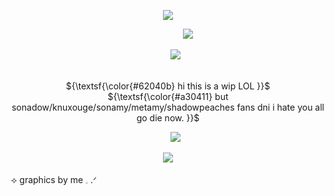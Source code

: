 <p align="center"> 
    <img src="https://file.garden/Z0ojTE-9I3UJ6kTU/tumblr_17585c64667ad8eb5f0b4c2560d710ee_9a69070f_2048.png"/>


‎ ‎ ‎‎‎ ‎ ‎ ‎‎ ‎ ‎‎ ‎‎ ‎ ‎ ‎ ‎‎ ‎ ‎‎ ‎ ‎ ‎ ‎  ‎‎ ‎‎‎ ‎ ‎ ‎ ‎  ‎‎ ‎‎ ‎‎ ‎ ‎ ‎ ‎ ‎ ‎ ‎‎ ‎ ‎‎ ‎ ‎ ‎ ‎ ‎ ‎ ‎ ‎ ‎‎ ‎ ‎ ‎ ‎ ‎ ‎ ‎‎ ‎ ‎  ‎ ‎ ‎ ‎ ‎‎ ‎ ‎ ‎ ‎‎ ‎ ‎ ‎ ‎ ‎ ‎ ‎‎ ‎ ‎ ‎ ‎ ‎ ‎ ‎‎ ‎ ‎ ‎ ‎ ‎ ‎ ‎ ‎ ‎‎ ‎ ‎ ‎ ‎ ‎ ‎ ‎‎ ‎ ‎ ‎ ‎ ‎ ‎ ‎ ‎ ‎  ‎‎ ‎ ‎ ‎ ‎ ‎ ‎ ‎‎ ‎ ‎ ‎ ‎ ‎ ‎ ‎ ‎ ‎ ‎![](https://komarev.com/ghpvc/?username=rougewifee&label=★&color=463F3A)

<p align="center"> 
‎ ‎ ‎‎ ‎ ‎‎ ‎ ‎<img src="https://file.garden/Z0ojTE-9I3UJ6kTU/173507577555840082.png"/>
<p align="center">  
    



<p align="center">
   <br> ${\textsf{\color{#62040b} hi this is a wip LOL }}$ 
   <br> ${\textsf{\color{#a30411} but sonadow/knuxouge/sonamy/metamy/shadowpeaches fans dni i hate you all go die now. }}$ 
 <br>

<p align="center">
‎ ‎ ‎‎ ‎ ‎‎ ‎ ‎<img src="https://file.garden/Z0ojTE-9I3UJ6kTU/fancyswirlsfull.png"/>

<p align="center"> <img src="https://file.garden/Z0ojTE-9I3UJ6kTU/penislover"/>

⟢ graphics by me 𓈒  .ᐟ
